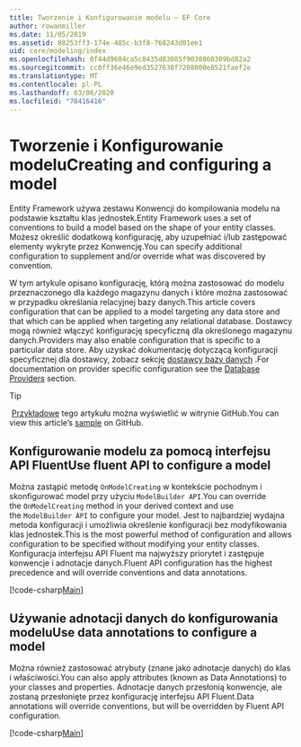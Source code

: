 ```yaml
---
title: Tworzenie i Konfigurowanie modelu — EF Core
author: rowanmiller
ms.date: 11/05/2019
ms.assetid: 88253ff3-174e-485c-b3f8-768243d01ee1
uid: core/modeling/index
ms.openlocfilehash: 0f44d9684ca5c8435d83085f9038860309bd82a2
ms.sourcegitcommit: cc0ff36e46e9ed3527638f7208000e8521faef2e
ms.translationtype: MT
ms.contentlocale: pl-PL
ms.lasthandoff: 03/06/2020
ms.locfileid: "78416416"
---
```

# <a name="creating-and-configuring-a-model"></a><span data-ttu-id="ea9c6-102">Tworzenie i Konfigurowanie modelu</span><span class="sxs-lookup"><span data-stu-id="ea9c6-102">Creating and configuring a model</span></span>

<span data-ttu-id="ea9c6-103">Entity Framework używa zestawu Konwencji do kompilowania modelu na podstawie kształtu klas jednostek.</span><span class="sxs-lookup"><span data-stu-id="ea9c6-103">Entity Framework uses a set of conventions to build a model based on the shape of your entity classes.</span></span> <span data-ttu-id="ea9c6-104">Możesz określić dodatkową konfigurację, aby uzupełniać i/lub zastępować elementy wykryte przez Konwencję.</span><span class="sxs-lookup"><span data-stu-id="ea9c6-104">You can specify additional configuration to supplement and/or override what was discovered by convention.</span></span>

<span data-ttu-id="ea9c6-105">W tym artykule opisano konfigurację, którą można zastosować do modelu przeznaczonego dla każdego magazynu danych i które można zastosować w przypadku określania relacyjnej bazy danych.</span><span class="sxs-lookup"><span data-stu-id="ea9c6-105">This article covers configuration that can be applied to a model targeting any data store and that which can be applied when targeting any relational database.</span></span> <span data-ttu-id="ea9c6-106">Dostawcy mogą również włączyć konfigurację specyficzną dla określonego magazynu danych.</span><span class="sxs-lookup"><span data-stu-id="ea9c6-106">Providers may also enable configuration that is specific to a particular data store.</span></span> <span data-ttu-id="ea9c6-107">Aby uzyskać dokumentację dotyczącą konfiguracji specyficznej dla dostawcy, zobacz sekcję [dostawcy bazy danych](../providers/index.md) .</span><span class="sxs-lookup"><span data-stu-id="ea9c6-107">For documentation on provider specific configuration see the [Database Providers](../providers/index.md) section.</span></span>

> [!TIP]  
> <span data-ttu-id="ea9c6-108"> [Przykładowe](https://github.com/dotnet/EntityFramework.Docs/tree/master/samples) tego artykułu można wyświetlić w witrynie GitHub.</span><span class="sxs-lookup"><span data-stu-id="ea9c6-108">You can view this article’s [sample](https://github.com/dotnet/EntityFramework.Docs/tree/master/samples) on GitHub.</span></span>

## <a name="use-fluent-api-to-configure-a-model"></a><span data-ttu-id="ea9c6-109">Konfigurowanie modelu za pomocą interfejsu API Fluent</span><span class="sxs-lookup"><span data-stu-id="ea9c6-109">Use fluent API to configure a model</span></span>

<span data-ttu-id="ea9c6-110">Można zastąpić metodę `OnModelCreating` w kontekście pochodnym i skonfigurować model przy użyciu `ModelBuilder API`.</span><span class="sxs-lookup"><span data-stu-id="ea9c6-110">You can override the `OnModelCreating` method in your derived context and use the `ModelBuilder API` to configure your model.</span></span> <span data-ttu-id="ea9c6-111">Jest to najbardziej wydajna metoda konfiguracji i umożliwia określenie konfiguracji bez modyfikowania klas jednostek.</span><span class="sxs-lookup"><span data-stu-id="ea9c6-111">This is the most powerful method of configuration and allows configuration to be specified without modifying your entity classes.</span></span> <span data-ttu-id="ea9c6-112">Konfiguracja interfejsu API Fluent ma najwyższy priorytet i zastępuje konwencje i adnotacje danych.</span><span class="sxs-lookup"><span data-stu-id="ea9c6-112">Fluent API configuration has the highest precedence and will override conventions and data annotations.</span></span>

[!code-csharp[Main](../../../samples/core/Modeling/FluentAPI/Required.cs?highlight=12-14)]

## <a name="use-data-annotations-to-configure-a-model"></a><span data-ttu-id="ea9c6-113">Używanie adnotacji danych do konfigurowania modelu</span><span class="sxs-lookup"><span data-stu-id="ea9c6-113">Use data annotations to configure a model</span></span>

<span data-ttu-id="ea9c6-114">Można również zastosować atrybuty (znane jako adnotacje danych) do klas i właściwości.</span><span class="sxs-lookup"><span data-stu-id="ea9c6-114">You can also apply attributes (known as Data Annotations) to your classes and properties.</span></span> <span data-ttu-id="ea9c6-115">Adnotacje danych przesłonią konwencje, ale zostaną przesłonięte przez konfigurację interfejsu API Fluent.</span><span class="sxs-lookup"><span data-stu-id="ea9c6-115">Data annotations will override conventions, but will be overridden by Fluent API configuration.</span></span>

[!code-csharp[Main](../../../samples/core/Modeling/DataAnnotations/Required.cs?highlight=15)]
